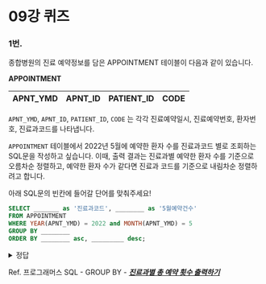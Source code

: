 # 09강 퀴즈

### 1번. 

종합병원의 진료 예약정보를 담은 APPOINTMENT 테이블이 다음과 같이 있습니다.

**APPOINTMENT**

| APNT_YMD | APNT_ID | PATIENT_ID | CODE |
| --- | --- | --- | --- |

`APNT_YMD`, `APNT_ID`, `PATIENT_ID`, `CODE` 는 각각 진료예약일시, 진료예약번호, 환자번호, 진료과코드를 나타냅니다.

`APPOINTMENT` 테이블에서 2022년 5월에 예약한 환자 수를 진료과코드 별로 조회하는 SQL문을 작성하고 싶습니다. 이때, 출력 결과는 진료과별 예약한 환자 수를 기준으로 오름차순 정렬하고, 예약한 환자 수가 같다면 진료과 코드를 기준으로 내림차순 정렬하려고 합니다.

아래 SQL문의 빈칸에 들어갈 단어를 맞춰주세요!

```sql
SELECT _______ as '진료과코드', ________ as '5월예약건수'
FROM APPOINTMENT
WHERE YEAR(APNT_YMD) = 2022 and MONTH(APNT_YMD) = 5
GROUP BY ________
ORDER BY ________ asc, _________ desc;
```

<details>
<summary>
  정답
</summary>
   
    CODE
    
    COUNT(*) 

    MCDP_CD
    
    5월예약건수 
    
    진료과코드
    
</details>
    

Ref. 프로그래머스 SQL - GROUP BY - *****[진료과별 총 예약 횟수 출력하기](https://school.programmers.co.kr/learn/courses/30/lessons/132202)*****
